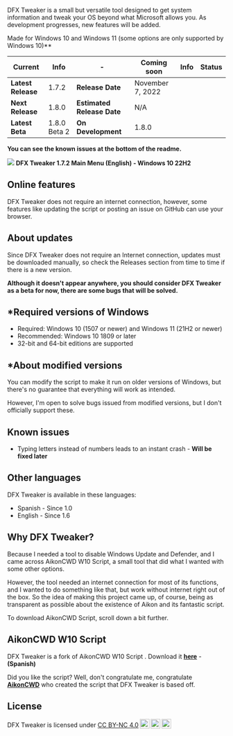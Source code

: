 DFX Tweaker is a small but versatile tool designed to get system information and tweak your OS beyond what Microsoft allows you. As development progresses, new features will be added.

Made for Windows 10 and Windows 11 (some options are only supported by Windows 10)**

|Current|Info|-|Coming soon|Info|Status|
|---|---|---|---|---|---|
|**Latest Release**|1.7.2|**Release Date**|November 7, 2022|
|**Next Release**|1.8.0|**Estimated Release Date**|N/A|
|**Latest Beta**|1.8.0 Beta 2|**On Development**|1.8.0|

**You can see the known issues at the bottom of the readme.**

![](https://blogger.googleusercontent.com/img/b/R29vZ2xl/AVvXsEgc-pIC-_N7Ct7rnkg5J17RE18-o0S1qfAgqbQiqLRX_JRdJrP-YSlwl1g-j8UQx4V3PLlFmMh7XHxfzLNVDpdSx_--ZiN9NNRvFxHp0ZrSLty6yh1gWEoVxhlDdy_qTl2oKXZlt8QBDe4L2rBPa9ny5WwI5uHc2ZsiZo7Wq5wRAw2-cuiER-M-ewnwsg/s1016/Captura%20de%20pantalla%202022-11-07%20224619.png)
**DFX Tweaker 1.7.2 Main Menu (English) - Windows 10 22H2**

## Online features
DFX Tweaker does not require an internet connection, however, some features like updating the script or posting an issue on GitHub can use your browser.

## About updates
Since DFX Tweaker does not require an Internet connection, updates must be downloaded manually, so check the Releases section from time to time if there is a new version.

**Although it doesn't appear anywhere, you should consider DFX Tweaker as a beta for now, there are some bugs that will be solved.**


## *Required versions of Windows
- Required: Windows 10 (1507 or newer) and Windows 11 (21H2 or newer)
- Recommended: Windows 10 1809 or later
- 32-bit and 64-bit editions are supported

## *About modified versions
You can modify the script to make it run on older versions of Windows, but there's no guarantee that everything will work as intended.

However, I'm open to solve bugs issued from modified versions, but I don't officially support these.

## Known issues
- Typing letters instead of numbers leads to an instant crash - **Will be fixed later**

## Other languages
DFX Tweaker is available in these languages:
- Spanish - Since 1.0
- English - Since 1.6

## Why DFX Tweaker?
Because I needed a tool to disable Windows Update and Defender, and I came across AikonCWD W10 Script, a small tool that did what I wanted with some other options.

However, the tool needed an internet connection for most of its functions, and I wanted to do something like that, but work without internet right out of the box. So the idea of making this project came up, of course, being as transparent as possible about the existence of Aikon and its fantastic script.

To download AikonCWD Script, scroll down a bit further.

## AikonCWD W10 Script
DFX Tweaker is a fork of AikonCWD W10 Script . Download it [**here**](https://github.com/aikoncwd/win10script) - **(Spanish)**

Did you like the script? Well, don't congratulate me, congratulate [**AikonCWD**](https://github.com/aikoncwd) who created the script that DFX Tweaker is based off.

## License

DFX Tweaker is licensed under <a href="http://creativecommons.org/licenses/by-nc/4.0/?ref=chooser-v1" target="_blank" rel="license noopener noreferrer" style="display:inline-block;">CC BY-NC 4.0<img style="height:22px!important;margin-left:3px;vertical-align:text-bottom;" src="https://mirrors.creativecommons.org/presskit/icons/cc.svg?ref=chooser-v1"><img style="height:22px!important;margin-left:3px;vertical-align:text-bottom;" src="https://mirrors.creativecommons.org/presskit/icons/by.svg?ref=chooser-v1"><img style="height:22px!important;margin-left:3px;vertical-align:text-bottom;" src="https://mirrors.creativecommons.org/presskit/icons/nc.svg?ref=chooser-v1"></a></p>
